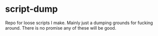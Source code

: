 # script-dump
Repo for loose scripts I make. Mainly just a dumping grounds for fucking around. There is no promise any of these will be good.
